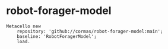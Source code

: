 # robot-forager-model

```st
Metacello new
    repository: 'github://cormas/robot-forager-model:main';
    baseline: 'RobotForagerModel';
    load.
```
